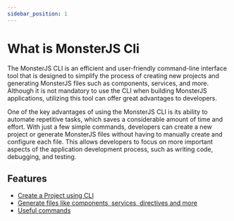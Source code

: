 ```yaml
---
sidebar_position: 1
---
```


# What is MonsterJS Cli

The MonsterJS CLI is an efficient and user-friendly command-line interface tool that is designed to simplify the process of creating new projects and generating MonsterJS files such as components, services, and more. Although it is not mandatory to use the CLI when building MonsterJS applications, utilizing this tool can offer great advantages to developers.

One of the key advantages of using the MonsterJS CLI is its ability to automate repetitive tasks, which saves a considerable amount of time and effort. With just a few simple commands, developers can create a new project or generate MonsterJS files without having to manually create and configure each file. This allows developers to focus on more important aspects of the application development process, such as writing code, debugging, and testing.

## Features

- [Create a Project using CLI](/docs/cli/cli-create-application)
- [Generate files like components, services, directives and more](/docs/cli/cli-generate-commands)
- [Useful commands](/docs/cli/cli-useful-commands)
